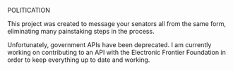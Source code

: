 POLITICATION

This project was created to message your senators all from the same form, eliminating many painstaking steps in the process.

Unfortunately, government APIs have been deprecated. I am currently working on contributing to an API with the Electronic Frontier Foundation in order to keep everything up to date and working.
